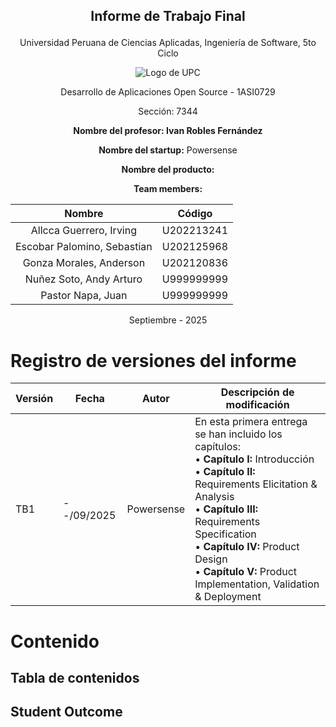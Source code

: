 ## <p align="center">Informe de Trabajo Final</p>

<p align="center">Universidad Peruana de Ciencias Aplicadas, Ingeniería de Software, 5to Ciclo</p>

<div align="center">
  <img src="https://i.imgur.com/37GXtIL.png" alt="Logo de UPC" />
</div>

<p align="center">Desarrollo de Aplicaciones Open Source - 1ASI0729</p>
<p align="center">Sección: 7344</p>
<p align="center"><strong>Nombre del profesor: Ivan Robles Fernández</strong></p>
<p align="center"><strong>Nombre del startup:</strong> Powersense</p>
<p align="center"><strong>Nombre del producto:</strong> </p>
<p align="center"><strong>Team members:</strong></p>

<div align="center">

|            Nombre             |    Código    |
|:-----------------------------:|:------------:|
| Allcca Guerrero, Irving       | U202213241   |
| Escobar Palomino, Sebastian   | U202125968   |
| Gonza Morales, Anderson       | U202120836   |
| Nuñez Soto, Andy Arturo       | U999999999   |
| Pastor Napa, Juan             | U999999999   |

</div>

<p align="center">Septiembre - 2025</p>

# Registro de versiones del informe
| Versión | Fecha      | Autor             | Descripción de modificación                                                                                                                                                                                                                                                                                       |
| ------- | ---------- | ----------------- | ----------------------------------------------------------------------------------------------------------------------------------------------------------------------------------------------------------------------------------------------------------------------------------------------------------------- |
| TB1    | --/09/2025 | Powersense | En esta primera entrega se han incluido los capítulos:<br>• **Capítulo I:** Introducción<br>• **Capítulo II:** Requirements Elicitation & Analysis<br>• **Capítulo III:** Requirements Specification<br>• **Capítulo IV:** Product Design<br>• **Capítulo V:** Product Implementation, Validation & Deployment |

# Contenido
## Tabla de contenidos
## Student Outcome


